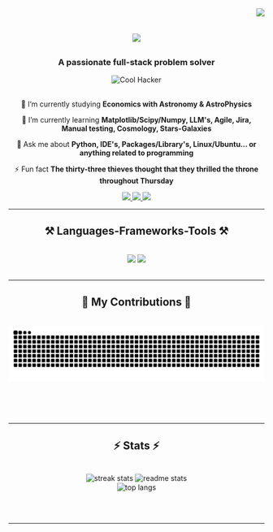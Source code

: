 <img align="right" src="https://visitor-badge.laobi.icu/badge?page_id=Kryptonite778.Kryptonite778" />

<h1 align="center">
    <img src="https://readme-typing-svg.herokuapp.com/?font=Righteous&size=35&center=true&vCenter=true&width=500&height=70&duration=4000&lines=Hi+There!+👋;+I'm+Aiman+Sheikh!;" />
</h1>

<h3 align="center"> A passionate full-stack problem solver </h3>

<div align ="center">
 <img
     src="https://media0.giphy.com/media/v1.Y2lkPTc5MGI3NjExZmo5cjduejdrcXlyb2oyb2IwMng0Z2UzYjcxZnNjcXB0MWhoOTBubSZlcD12MV9pbnRlcm5hbF9naWZfYnlfaWQmY3Q9Zw/97e6IX0kayYTK/giphy.gif" width="1500"
     alt="Cool Hacker">
</div>

 <br/>

<div align="center">
 
 🔭 I’m currently studying **Economics with Astronomy & AstroPhysics**
 
 🌱 I’m currently learning **Matplotlib/Scipy/Numpy, LLM's, Agile, Jira, Manual testing, Cosmology, Stars-Galaxies**

💬 Ask me about **Python, IDE's, Packages/Library's, Linux/Ubuntu... or anything related to programming**

⚡ Fun fact **The thirty-three thieves thought that they thrilled the throne throughout Thursday**

 </div>
 
<div align="center"> 
  <a href="mailto:aimansheikh00122@gmail.com">
    <img src="https://img.shields.io/badge/Gmail-333333?style=for-the-badge&logo=gmail&logoColor=red" />
  </a>
  <a href="https://linkedin.com/in/aimansheikh" target="_blank">
    <img src="https://img.shields.io/badge/LinkedIn-0077B5?style=for-the-badge&logo=linkedin&logoColor=white" target="_blank" />
  </a>
  <a href="https://Kryptonite778.github.io" target="_blank">
     <img src="https://img.shields.io/badge/Portfolio-FF5722?style=for-the-badge&logo=todoist&logoColor=white" target="_blank" /> <!-- sqlite, safari, google-chrome are other good icon options -->
  </a>
</div>

 <hr/>
 
<h2 align="center">⚒️ Languages-Frameworks-Tools ⚒️</h2>
<br/>
<div align="center">
    <img src="https://skillicons.dev/icons?i=windows,kali,html,css,vscode,pycharm,github,gitlab,git,blender,stackoverflow," />
    <img src="https://skillicons.dev/icons?i=nodejs,python,javascript,typescript,cloudflare,notion,mongodb,matlab,mysql,figma,discord" /><br>
</div>

<br/>
<hr/>

<div align="center">
  <h2>🐍 My Contributions 🐍</h2>
  <br>
  <img alt="snake eating my contributions" src="https://raw.githubusercontent.com/Kryptonite778/Kryptonite778/output/github-contribution-grid-snake.svg" />
  
  <br/><br/><br/>
</div>

<hr/>

<h2 align="center">⚡ Stats ⚡</h2>
<br>
<div align=center>
  <img width=390 src="https://streak-stats.demolab.com/?user=Kryptonite778&count_private=true&theme=react&border_radius=10" alt="streak stats"/>
  <img width=390 src="https://github-readme-stats.vercel.app/api?username=Kryptonite778&count_private=true&show_icons=true&theme=react&rank_icon=github&border_radius=10" alt="readme stats" />
  <br/>
  <img width=325 align="center" src="https://github-readme-stats.vercel.app/api/top-langs/?username=Kryptonite778&hide=HTML&langs_count=8&layout=compact&theme=react&border_radius=10&size_weight=0.5&count_weight=0.5&exclude_repo=github-readme-stats" alt="top langs" />
</div>

<br/><br/>

<hr/>

<br/>

